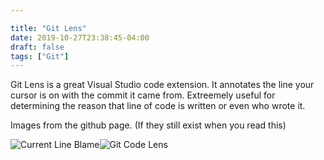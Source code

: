```yaml
---

title: "Git Lens"
date: 2019-10-27T23:38:45-04:00
draft: false
tags: ["Git"]
---
```


Git Lens is a great Visual Studio code extension. It annotates the line your cursor is on with the commit it came from. Extreemely useful for determining the reason that line of code is written or even who wrote it.

Images from the github page. (If they still exist when you read this)

![Current Line Blame](https://raw.githubusercontent.com/eamodio/vscode-gitlens/master/images/docs/current-line-blame.png)![Git Code Lens](https://raw.githubusercontent.com/eamodio/vscode-gitlens/master/images/docs/code-lens.png)
